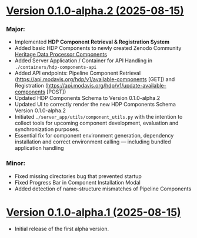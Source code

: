# [**Version 0.1.0-alpha.2 (2025-08-15)**](https://github.com/Digital-Humanities-Jena/heritage-data-processor/releases/tag/v0.1.0-alpha.2)

### Major:
- Implemented **HDP Component Retrieval & Registration System**
- Added basic HDP Components to newly created Zenodo Community [Heritage Data Processor Components](https://zenodo.org/communities/hdp-components)
- Added Server Application / Container for API Handling in `./containers/hdp-components-api`
- Added API endpoints: Pipeline Component Retrieval (https://api.modavis.org/hdp/v1/available-components \[GET\]) and Registration (https://api.modavis.org/hdp/v1/update-available-components \[POST\])
- Updated HDP Components Schema to Version 0.1.0-alpha.2
- Updated UI to correctly render the new HDP Components Schema Version 0.1.0-alpha.2
- Initiated `./server_app/utils/component_utils.py` with the intention to collect tools for upcoming component development, evaluation and synchronization purposes.
- Essential fix for component environment generation, dependency installation and correct environment calling — including bundled application handling

### Minor:
- Fixed missing directories bug that prevented startup
- Fixed Progress Bar in Component Installation Modal
- Added detection of name–structure mismatches of Pipeline Components

# [**Version 0.1.0-alpha.1 (2025-08-15)**](https://github.com/Digital-Humanities-Jena/heritage-data-processor/releases/tag/v0.1.0-alpha.1)

- Initial release of the first alpha version.